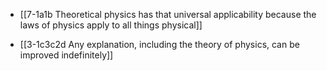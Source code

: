 - [[7-1a1b Theoretical physics has that universal applicability because the laws of physics apply to all things physical]]

- [[3-1c3c2d Any explanation, including the theory of physics, can be improved indefinitely]]
